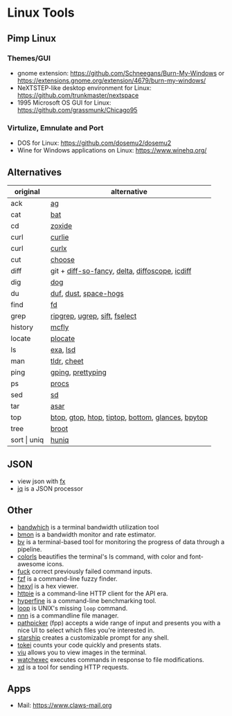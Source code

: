 # Linux Tools

## Pimp Linux

### Themes/GUI

- gnome extension: <https://github.com/Schneegans/Burn-My-Windows> or <https://extensions.gnome.org/extension/4679/burn-my-windows/>
- NeXTSTEP-like desktop environment for Linux: <https://github.com/trunkmaster/nextspace>
- 1995 Microsoft OS GUI for Linux: <https://github.com/grassmunk/Chicago95>

### Virtulize, Emnulate and Port

- DOS for Linux: <https://github.com/dosemu2/dosemu2>
- Wine for Windows applications on Linux: <https://www.winehq.org/>

## Alternatives

| original     | alternative                                                                                                                                                                                                                                                                                                                          |
|--------------|--------------------------------------------------------------------------------------------------------------------------------------------------------------------------------------------------------------------------------------------------------------------------------------------------------------------------------------|
| ack          | [ag](https://github.com/ggreer/the_silver_searcher)                                                                                                                                                                                                                                                                                  |
| cat          | [bat](https://github.com/sharkdp/bat)                                                                                                                                                                                                                                                                                                |
| cd           | [zoxide](https://github.com/ajeetdsouza/zoxide)                                                                                                                                                                                                                                                                                      |
| curl         | [curlie](https://github.com/rs/curlie)                                                                                                                                                                                                                                                                                               |
| curl         | [curlx](https://github.com/shivkanthb/curlx)                                                                                                                                                                                                                                                                                         |
| cut          | [choose](https://github.com/theryangeary/choose)                                                                                                                                                                                                                                                                                     |
| diff         | git + [diff-so-fancy](https://github.com/so-fancy/diff-so-fancy), [delta](https://github.com/dandavison/delta), [diffoscope](https://diffoscope.org/), [icdiff](https://github.com/jeffkaufman/icdiff)                                                                                                                               |
| dig          | [dog](https://github.com/ogham/dog)                                                                                                                                                                                                                                                                                                  |
| du           | [duf](https://github.com/muesli/duf), [dust](https://github.com/bootandy/dust), [space-hogs](https://www.npmjs.com/package/space-hogs)                                                                                                                                                                                               |
| find         | [fd](https://github.com/sharkdp/fd)                                                                                                                                                                                                                                                                                                  |
| grep         | [ripgrep](https://github.com/BurntSushi/ripgrep), [ugrep](https://github.com/Genivia/ugrep), [sift](https://github.com/svent/sift), [fselect](https://github.com/jhspetersson/fselect)                                                                                                                                               |
| history      | [mcfly](https://github.com/cantino/mcfly)                                                                                                                                                                                                                                                                                            |
| locate       | [plocate](https://git.sesse.net/?p=plocate)                                                                                                                                                                                                                                                                                          |
| ls           | [exa](https://github.com/ogham/exa), [lsd](https://github.com/Peltoche/lsd)                                                                                                                                                                                                                                                          |
| man          | [tldr](https://github.com/tldr-pages/tldr), [cheet](https://github.com/cheat/cheat)                                                                                                                                                                                                                                                  |
| ping         | [gping](https://github.com/orf/gping), [prettyping](https://github.com/denilsonsa/prettyping)                                                                                                                                                                                                                                        |
| ps           | [procs](https://github.com/dalance/procs)                                                                                                                                                                                                                                                                                            |
| sed          | [sd](https://github.com/chmln/sd)                                                                                                                                                                                                                                                                                                    |
| tar          | [asar](https://github.com/electron/asar)                                                                                                                                                                                                                                                                                             |
| top          | [btop](https://github.com/aristocratos/btop), [gtop](https://github.com/aksakalli/gtop), [htop](https://github.com/htop-dev/htop/), [tiptop](https://github.com/nschloe/tiptop), [bottom](https://github.com/ClementTsang/bottom), [glances](https://github.com/nicolargo/glances), [bpytop](https://github.com/aristocratos/bpytop) |
| tree         | [broot](https://github.com/Canop/broot)                                                                                                                                                                                                                                                                                              |
| sort \| uniq | [huniq](https://github.com/koraa/huniq)                                                                                                                                                                                                                                                                                              |

## JSON

- view json with [fx](https://github.com/antonmedv/fx)
- [jq](https://github.com/stedolan/jq) is a JSON processor

## Other

- [bandwhich](https://github.com/imsnif/bandwhich) is a terminal bandwidth utilization tool
- [bmon](https://github.com/tgraf/bmon) is a bandwidth monitor and rate estimator.
- [bv](http://www.ivarch.com/programs/pv.shtml) is a terminal-based tool for monitoring the progress of data through a pipeline.
- [colorls](https://github.com/athityakumar/colorls) beautifies the terminal's ls command, with color and font-awesome icons.
- [fuck](https://github.com/nvbn/thefuck) correct previously failed command inputs.
- [fzf](https://github.com/junegunn/fzf) is a command-line fuzzy finder.
- [hexyl](https://github.com/sharkdp/hexyl) is a hex viewer.
- [httpie](https://github.com/httpie/httpie) is a command-line HTTP client for the API era.
- [hyperfine](https://github.com/sharkdp/hyperfine) is a command-line benchmarking tool.
- [loop](https://github.com/Miserlou/Loop) is UNIX's missing `loop` command.
- [nnn](https://github.com/jarun/nnn) is a commandline file manager.
- [pathpicker](https://github.com/facebook/PathPicker) (fpp) accepts a wide range of input and presents you with a nice UI to select which files you're interested in.  
- [starship](https://github.com/starship/starship) creates a customizable prompt for any shell.
- [tokei](https://github.com/XAMPPRocky/tokei) counts your code quickly and presents stats.
- [viu](https://github.com/atanunq/viu) allows you to view images in the terminal.
- [watchexec](https://github.com/watchexec/watchexec) executes commands in response to file modifications.
- [xd](https://github.com/ducaale/xh) is a tool for sending HTTP requests.

## Apps

- Mail: <https://www.claws-mail.org>
